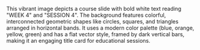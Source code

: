This vibrant image depicts a course slide with bold white text reading "WEEK 4" and "SESSION 4". The background features colorful, interconnected geometric shapes like circles, squares, and triangles arranged in horizontal bands. It uses a modern color palette (blue, orange, yellow, green) and has a flat vector style, framed by dark vertical bars, making it an engaging title card for educational sessions.